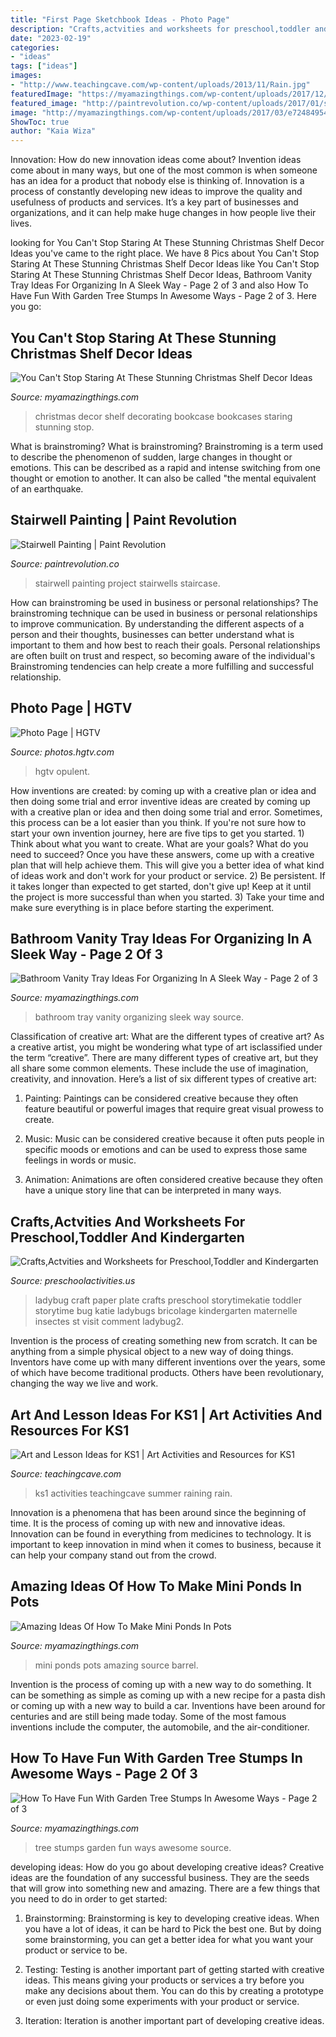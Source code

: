 ```yaml
---
title: "First Page Sketchbook Ideas - Photo Page"
description: "Crafts,actvities and worksheets for preschool,toddler and kindergarten"
date: "2023-02-19"
categories:
- "ideas"
tags: ["ideas"]
images:
- "http://www.teachingcave.com/wp-content/uploads/2013/11/Rain.jpg"
featuredImage: "https://myamazingthings.com/wp-content/uploads/2017/12/christmas-shelf-decor-7-.jpg"
featured_image: "http://paintrevolution.co/wp-content/uploads/2017/01/stairwell-ideas-staircase-decorating-idea-staircase-contemporary-with-stairwell-ideas-d-armed-wall-sconces-stairwell-wall-painting-ideas.jpg"
image: "http://myamazingthings.com/wp-content/uploads/2017/03/e7248495457b4afbd9ebc3e3048ce147.jpg"
ShowToc: true
author: "Kaia Wiza"
---
```



Innovation: How do new innovation ideas come about?
Invention ideas come about in many ways, but one of the most common is when someone has an idea for a product that nobody else is thinking of. Innovation is a process of constantly developing new ideas to improve the quality and usefulness of products and services. It’s a key part of businesses and organizations, and it can help make huge changes in how people live their lives.

	

		
looking for You Can&#039;t Stop Staring At These Stunning Christmas Shelf Decor Ideas you've came to the right place. We have 8 Pics about You Can&#039;t Stop Staring At These Stunning Christmas Shelf Decor Ideas like You Can&#039;t Stop Staring At These Stunning Christmas Shelf Decor Ideas, Bathroom Vanity Tray Ideas For Organizing In A Sleek Way - Page 2 of 3 and also How To Have Fun With Garden Tree Stumps In Awesome Ways - Page 2 of 3. Here you go:
		
    
## You Can&#039;t Stop Staring At These Stunning Christmas Shelf Decor Ideas

<img loading=lazy src="https://myamazingthings.com/wp-content/uploads/2017/12/christmas-shelf-decor-7-.jpg" onerror="this.onerror=null;this.src='https://tse4.mm.bing.net/th?id=OIP.rOfRFMzD7U3_mXIS-WSC-QHaJ4&amp;pid=15.1';" alt="You Can&#039;t Stop Staring At These Stunning Christmas Shelf Decor Ideas">

_Source: myamazingthings.com_

>christmas decor shelf decorating bookcase bookcases staring stunning stop. 

	

What is brainstroming?
What is brainstroming? Brainstroming is a term used to describe the phenomenon of sudden, large changes in thought or emotions. This can be described as a rapid and intense switching from one thought or emotion to another. It can also be called "the mental equivalent of an earthquake.

    
## Stairwell Painting | Paint Revolution

<img loading=lazy src="http://paintrevolution.co/wp-content/uploads/2017/01/stairwell-ideas-staircase-decorating-idea-staircase-contemporary-with-stairwell-ideas-d-armed-wall-sconces-stairwell-wall-painting-ideas.jpg" onerror="this.onerror=null;this.src='https://tse3.mm.bing.net/th?id=OIP.z7ddGfDbAW8-btOBeI9NWAHaLH&amp;pid=15.1';" alt="Stairwell Painting | Paint Revolution">

_Source: paintrevolution.co_

>stairwell painting project stairwells staircase. 

	

How can brainstroming be used in business or personal relationships?
The brainstroming technique can be used in business or personal relationships to improve communication. By understanding the different aspects of a person and their thoughts, businesses can better understand what is important to them and how best to reach their goals. Personal relationships are often built on trust and respect, so becoming aware of the individual's Brainstroming tendencies can help create a more fulfilling and successful relationship.

    
## Photo Page | HGTV

<img loading=lazy src="https://hgtvhome.sndimg.com/content/dam/images/hgtv/fullset/2011/2/25/0/DP_Thomas-Oppelt-front-view-elegant-old-world-master-bed_s3x4.jpg.rend.hgtvcom.616.822.suffix/1400961869077.jpeg" onerror="this.onerror=null;this.src='https://tse3.mm.bing.net/th?id=OIP.njRIIEhoDrnBK7Ai4YBv-QHaJ4&amp;pid=15.1';" alt="Photo Page | HGTV">

_Source: photos.hgtv.com_

>hgtv opulent. 

	

How inventions are created: by coming up with a creative plan or idea and then doing some trial and error
inventive ideas are created by coming up with a creative plan or idea and then doing some trial and error. Sometimes, this process can be a lot easier than you think. If you're not sure how to start your own invention journey, here are five tips to get you started. 1) Think about what you want to create. What are your goals? What do you need to succeed? Once you have these answers, come up with a creative plan that will help achieve them. This will give you a better idea of what kind of ideas work and don't work for your product or service. 2) Be persistent. If it takes longer than expected to get started, don't give up! Keep at it until the project is more successful than when you started. 3) Take your time and make sure everything is in place before starting the experiment.

    
## Bathroom Vanity Tray Ideas For Organizing In A Sleek Way - Page 2 Of 3

<img loading=lazy src="http://myamazingthings.com/wp-content/uploads/2017/10/bathroom-tray-10-.jpg" onerror="this.onerror=null;this.src='https://tse1.mm.bing.net/th?id=OIP.XedvXtbDnNbBl1F-RhRTrAHaLH&amp;pid=15.1';" alt="Bathroom Vanity Tray Ideas For Organizing In A Sleek Way - Page 2 of 3">

_Source: myamazingthings.com_

>bathroom tray vanity organizing sleek way source. 

	

Classification of creative art: What are the different types of creative art?
As a creative artist, you might be wondering what type of art isclassified under the term “creative”. There are many different types of creative art, but they all share some common elements. These include the use of imagination, creativity, and innovation. Here’s a list of six different types of creative art:
1. Painting: Paintings can be considered creative because they often feature beautiful or powerful images that require great visual prowess to create.

2. Music: Music can be considered creative because it often puts people in specific moods or emotions and can be used to express those same feelings in words or music.

3. Animation: Animations are often considered creative because they often have a unique story line that can be interpreted in many ways.


    
## Crafts,Actvities And Worksheets For Preschool,Toddler And Kindergarten

<img loading=lazy src="http://www.preschoolactivities.us/wp-content/uploads/2015/03/paper-plate-ladybug-craft-ideas.jpg" onerror="this.onerror=null;this.src='https://tse2.mm.bing.net/th?id=OIP.eJSC2uLNyQe0QygxDn6_6ADgEs&amp;pid=15.1';" alt="Crafts,Actvities and Worksheets for Preschool,Toddler and Kindergarten">

_Source: preschoolactivities.us_

>ladybug craft paper plate crafts preschool storytimekatie toddler storytime bug katie ladybugs bricolage kindergarten maternelle insectes st visit comment ladybug2. 

	

Invention is the process of creating something new from scratch. It can be anything from a simple physical object to a new way of doing things. Inventors have come up with many different inventions over the years, some of which have become traditional products. Others have been revolutionary, changing the way we live and work.

    
## Art And Lesson Ideas For KS1 | Art Activities And Resources For KS1

<img loading=lazy src="http://www.teachingcave.com/wp-content/uploads/2013/11/Rain.jpg" onerror="this.onerror=null;this.src='https://tse2.mm.bing.net/th?id=OIP.Nr7hbFVGNTknGQhbyhLNYwHaLJ&amp;pid=15.1';" alt="Art and Lesson Ideas for KS1 | Art Activities and Resources for KS1">

_Source: teachingcave.com_

>ks1 activities teachingcave summer raining rain. 

	

Innovation is a phenomena that has been around since the beginning of time. It is the process of coming up with new and innovative ideas. Innovation can be found in everything from medicines to technology. It is important to keep innovation in mind when it comes to business, because it can help your company stand out from the crowd.

    
## Amazing Ideas Of How To Make Mini Ponds In Pots

<img loading=lazy src="https://myamazingthings.com/wp-content/uploads/2017/04/wine-barrel.jpg" onerror="this.onerror=null;this.src='https://tse4.mm.bing.net/th?id=OIP.kSIcvhpq1xaSWyXA4gHSxAHaMY&amp;pid=15.1';" alt="Amazing Ideas Of How To Make Mini Ponds In Pots">

_Source: myamazingthings.com_

>mini ponds pots amazing source barrel. 

	

Invention is the process of coming up with a new way to do something. It can be something as simple as coming up with a new recipe for a pasta dish or coming up with a new way to build a car. Inventions have been around for centuries and are still being made today. Some of the most famous inventions include the computer, the automobile, and the air-conditioner.

    
## How To Have Fun With Garden Tree Stumps In Awesome Ways - Page 2 Of 3

<img loading=lazy src="http://myamazingthings.com/wp-content/uploads/2017/03/e7248495457b4afbd9ebc3e3048ce147.jpg" onerror="this.onerror=null;this.src='https://tse3.mm.bing.net/th?id=OIP.b4stkYQ4tRRdtGp9gZgIpwHaJ3&amp;pid=15.1';" alt="How To Have Fun With Garden Tree Stumps In Awesome Ways - Page 2 of 3">

_Source: myamazingthings.com_

>tree stumps garden fun ways awesome source. 

	

developing ideas: How do you go about developing creative ideas?
Creative ideas are the foundation of any successful business. They are the seeds that will grow into something new and amazing. There are a few things that you need to do in order to get started:
1. Brainstorming: Brainstorming is key to developing creative ideas. When you have a lot of ideas, it can be hard to Pick the best one. But by doing some brainstorming, you can get a better idea for what you want your product or service to be.

2. Testing: Testing is another important part of getting started with creative ideas. This means giving your products or services a try before you make any decisions about them. You can do this by creating a prototype or even just doing some experiments with your product or service.

3. Iteration: Iteration is another important part of developing creative ideas.


